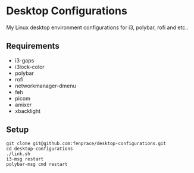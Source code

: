 # Desktop Configurations

My Linux desktop environment configurations for i3, polybar, rofi and etc..

## Requirements

- i3-gaps
- i3lock-color
- polybar
- rofi
- networkmanager-dmenu
- feh
- picom
- amixer
- xbacklight

## Setup

```shell
git clone git@github.com:fenprace/desktop-configurations.git
cd desktop-configurations
./link.sh
i3-msg restart
polybar-msg cmd restart
```
